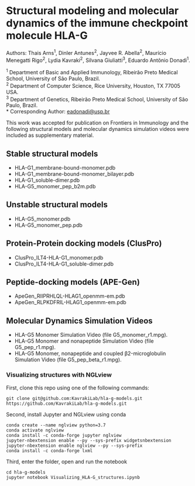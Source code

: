 # Structural modeling and molecular dynamics of the immune checkpoint molecule HLA-G

Authors: Thais Arns<sup>1</sup>, Dinler Antunes<sup>2</sup>, Jayvee R. Abella<sup>2</sup>, Maurício Menegatti Rigo<sup>2</sup>, Lydia Kavraki<sup>2</sup>, Silvana Giuliatti<sup>3</sup>, Eduardo Antônio Donadi<sup>1</sup>.

<sup>1</sup> Department of Basic and Applied Immunology, Ribeirão Preto Medical School, University of São Paulo, Brazil.\
<sup>2</sup> Department of Computer Science, Rice University, Houston, TX 77005 USA. \
<sup>3</sup> Department of Genetics, Ribeirão Preto Medical School, University of São Paulo, Brazil.\
\* Corresponding Author: eadonadi@usp.br

This work was accepted for publication on Frontiers in Immunology and the following structural models and molecular dynamics simulation videos were included as supplementary material.

## Stable structural models

* HLA-G1_membrane-bound-monomer.pdb
* HLA-G1_membrane-bound-monomer_bilayer.pdb
* HLA-G1_soluble-dimer.pdb    
* HLA-G5_monomer_pep_b2m.pdb

## Unstable structural models

* HLA-G5_monomer.pdb
* HLA-G5_monomer_pep.pdb

## Protein-Protein docking models (ClusPro)

* ClusPro_ILT4-HLA-G1_monomer.pdb
* ClusPro_ILT4-HLA-G1_soluble-dimer.pdb

## Peptide-docking models (APE-Gen)

* ApeGen_RIIPRHLQL-HLAG1_openmm-em.pdb
* ApeGen_RLPKDFRIL-HLAG1_openmm-em.pdb

## Molecular Dynamics Simulation Videos

* HLA-G5 Monomer Simulation Video (file G5_monomer_r1.mpg).
* HLA-G5 Monomer and nonapeptide Simulation Video (file G5_pep_r1.mpg).
* HLA-G5 Monomer, nonapeptide and coupled β2-microglobulin Simulation Video (file G5_pep_beta_r1.mpg).

### Visualizing structures with NGLview

First, clone this repo using one of the following commands:

    git clone git@github.com:KavrakiLab/hla-g-models.git
    https://github.com/KavrakiLab/hla-g-models.git
    
Second, install Jupyter and NGLview using conda

    conda create --name nglview python=3.7
    conda activate nglview
    conda install -c conda-forge jupyter nglview
    jupyter-nbextension enable --py --sys-prefix widgetsnbextension
    jupyter-nbextension enable nglview --py --sys-prefix
    conda install -c conda-forge lxml
    
Third, enter the folder, open and run the notebook

    cd hla-g-models
    jupyter notebook Visualizing_HLA-G_structures.ipynb
